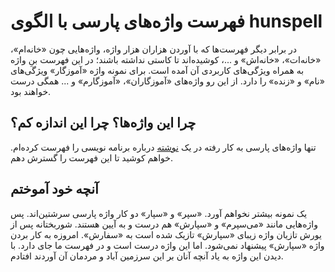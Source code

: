 # فهرست واژه‌های پارسی با الگوی hunspell
در برابر دیگر فهرست‌ها که با آوردن هزاران هزار واژه، واژه‌هایی چون «خانه‌ام»، «خانه‌ات»، «خانه‌اش» و ...، کوشیده‌اند تا کاستی نداشته باشند؛ در این فهرست بنِ واژه به همراه ویژگی‌های کاربردی آن آمده است. برای نمونه واژه «آموزگار» ویژگی‌های «نام» و «زنده» را دارد. از این رو واژه‌های «آموزگاران»، «آموزگارم» و ... همگی درست خواهند بود.
## چرا این واژه‌ها؟ چرا این اندازه کم؟
تنها واژه‌های پارسی به کار رفته در یک [نوشته](https://github.com/mahdevar/Books/releases/latest) درباره برنامه نویسی را فهرست کرده‌ام. خواهم کوشید تا این فهرست را گسترش دهم.
## آنچه خود آموختم
یک نمونه بیشتر نخواهم آورد. «سپر» و «سپار» دو کار واژه پارسی سرشتین‌اند. پس واژه‌هایی مانند «می‌سپرم» و «سپارش» هم درست و به آیین هستند. شوربختانه پس از یورش تازیان واژه زیبای «سپارش» تازیک شده است به «سفارش». امروزه به کار بردن واژه «سپارش» پیشنهاد نمی‌شود. اما این واژه درست است و در فهرست ما جای دارد. با دیدن این واژه به یاد آنچه آنان بر این سرزمین آباد و مردمان آن آوردند افتادم. 
